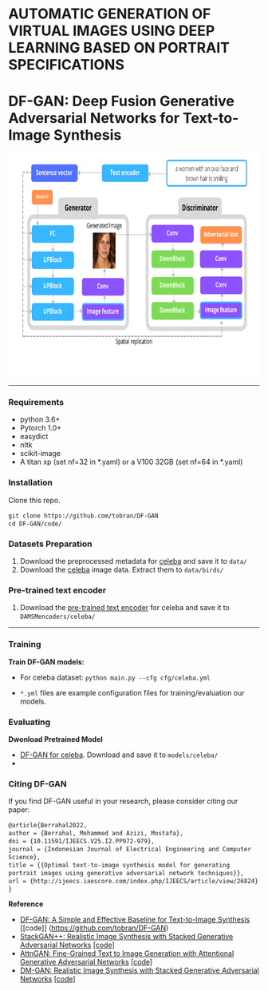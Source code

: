 # AUTOMATIC GENERATION OF VIRTUAL IMAGES USING DEEP LEARNING BASED ON PORTRAIT SPECIFICATIONS


# DF-GAN: Deep Fusion Generative Adversarial Networks for Text-to-Image Synthesis


<img src="framework.png" width="900px" height="448px"/>

---
### Requirements
- python 3.6+
- Pytorch 1.0+
- easydict
- nltk
- scikit-image
- A titan xp (set nf=32 in *.yaml) or a V100 32GB (set nf=64 in *.yaml)
### Installation

Clone this repo.
```
git clone https://github.com/tobran/DF-GAN
cd DF-GAN/code/
```

### Datasets Preparation
1. Download the preprocessed metadata for [celeba](https://drive.google.com/open?id=1O_LtUP9sch09QH3s_EBAgLEctBQ5JBSJ) and save it to `data/`
2. Download the [celeba](http://www.vision.caltech.edu/visipedia/CUB-200-2011.html) image data. Extract them to `data/birds/`

### Pre-trained text encoder
1. Download the [pre-trained text encoder](https://drive.google.com/open?id=1GNUKjVeyWYBJ8hEU-yrfYQpDOkxEyP3V) for celeba and save it to `DAMSMencoders/celeba/`
---
### Training

**Train DF-GAN models:**
  - For celeba dataset: `python main.py --cfg cfg/celeba.yml`

- `*.yml` files are example configuration files for training/evaluation our models.

### Evaluating

**Dwonload Pretrained Model**
- [DF-GAN for celeba](https://drive.google.com/file/d/1svVTyKWj5B1J82rEiZILUS289DsmT6U7/view?usp=sharing). Download and save it to `models/celeba/`
- 
### Citing DF-GAN

If you find DF-GAN useful in your research, please consider citing our paper:

```
@article{Berrahal2022,
author = {Berrahal, Mohammed and Azizi, Mostafa},
doi = {10.11591/IJEECS.V25.I2.PP972-979},
journal = {Indonesian Journal of Electrical Engineering and Computer Science},
title = {{Optimal text-to-image synthesis model for generating portrait images using generative adversarial network techniques}},
url = {http://ijeecs.iaescore.com/index.php/IJEECS/article/view/26824}
}
```

**Reference**
- [DF-GAN: A Simple and Effective Baseline for Text-to-Image Synthesis](https://arxiv.org/abs/2008.05865) [[code]]
(https://github.com/tobran/DF-GAN)
- [StackGAN++: Realistic Image Synthesis with Stacked Generative Adversarial Networks](https://arxiv.org/abs/1710.10916) [[code]](https://github.com/hanzhanggit/StackGAN-v2)
- [AttnGAN: Fine-Grained Text to Image Generation with Attentional Generative Adversarial Networks](https://openaccess.thecvf.com/content_cvpr_2018/papers/Xu_AttnGAN_Fine-Grained_Text_CVPR_2018_paper.pdf) [[code]](https://github.com/taoxugit/AttnGAN)
- [DM-GAN: Realistic Image Synthesis with Stacked Generative Adversarial Networks](https://arxiv.org/abs/1904.01310) [[code]](https://github.com/MinfengZhu/DM-GAN)


